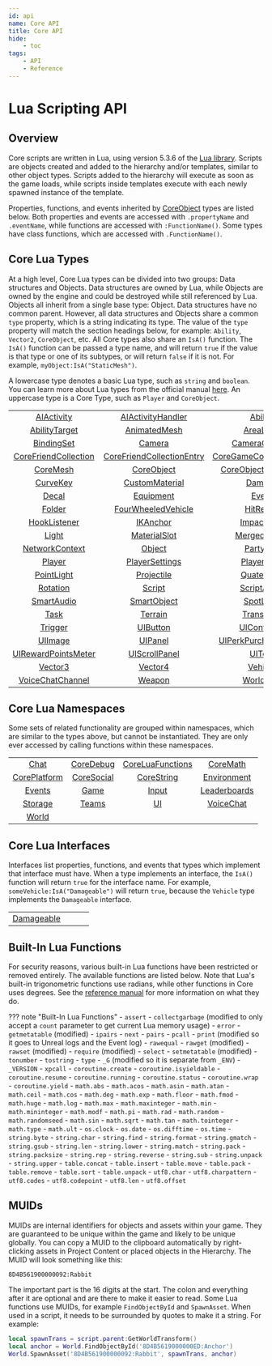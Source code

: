 ```yaml
---
id: api
name: Core API
title: Core API
hide:
    - toc
tags:
    - API
    - Reference
---
```


<style>
  .md-nav--primary .md-nav__link[for=__toc] ~ .md-nav {
    display: none;
  }
</style>

# Lua Scripting API

## Overview

Core scripts are written in Lua, using version 5.3.6 of the [Lua library](https://www.lua.org/manual/5.3/). Scripts are objects created and added to the hierarchy and/or templates, similar to other object types. Scripts added to the hierarchy will execute as soon as the game loads, while scripts inside templates execute with each newly spawned instance of the template.

Properties, functions, and events inherited by [CoreObject](coreobject.md) types are listed below. Both properties and events are accessed with `.propertyName` and `.eventName`, while functions are accessed with `:FunctionName()`. Some types have class functions, which are accessed with `.FunctionName()`.

## Core Lua Types

At a high level, Core Lua types can be divided into two groups: Data structures and Objects. Data structures are owned by Lua, while Objects are owned by the engine and could be destroyed while still referenced by Lua. Objects all inherit from a single base type: Object. Data structures have no common parent. However, all data structures and Objects share a common `type` property, which is a string indicating its type. The value of the `type` property will match the section headings below, for example: `Ability`, `Vector2`, `CoreObject`, etc. All Core types also share an `IsA()` function. The `IsA()` function can be passed a type name, and will return `true` if the value is that type or one of its subtypes, or will return `false` if it is not. For example, `myObject:IsA("StaticMesh")`.

A lowercase type denotes a basic Lua type, such as `string` and `boolean`. You can learn more about Lua types from the official manual [here](https://www.lua.org/manual/5.3/manual.html#2.1 "Lua Manual"). An uppercase type is a Core Type, such as `Player` and `CoreObject`.

|   |   |   |   |
|:-:|:-:|:-:|:-:|
| [AIActivity](../api/aiactivity.md) | [AIActivityHandler](../api/aiactivityhandler.md) | [Ability](../api/ability.md) | [AbilityPhaseSettings](../api/abilityphasesettings.md) |
| [AbilityTarget](../api/abilitytarget.md) | [AnimatedMesh](../api/animatedmesh.md) | [AreaLight](../api/arealight.md) | [Audio](../api/audio.md) |
| [BindingSet](../api/bindingset.md) | [Camera](../api/camera.md) | [CameraCapture](../api/cameracapture.md) | [Color](../api/color.md) |
| [CoreFriendCollection](../api/corefriendcollection.md) | [CoreFriendCollectionEntry](../api/corefriendcollectionentry.md) | [CoreGameCollectionEntry](../api/coregamecollectionentry.md) | [CoreGameInfo](../api/coregameinfo.md) |
| [CoreMesh](../api/coremesh.md) | [CoreObject](../api/coreobject.md) | [CoreObjectReference](../api/coreobjectreference.md) | [CorePlayerProfile](../api/coreplayerprofile.md) |
| [CurveKey](../api/curvekey.md) | [CustomMaterial](../api/custommaterial.md) | [Damage](../api/damage.md) | [DamageableObject](../api/damageableobject.md) |
| [Decal](../api/decal.md) | [Equipment](../api/equipment.md) | [Event](../api/event.md) | [EventListener](../api/eventlistener.md) |
| [Folder](../api/folder.md) | [FourWheeledVehicle](../api/fourwheeledvehicle.md) | [HitResult](../api/hitresult.md) | [Hook](../api/hook.md) |
| [HookListener](../api/hooklistener.md) | [IKAnchor](../api/ikanchor.md) | [ImpactData](../api/impactdata.md) | [LeaderboardEntry](../api/leaderboardentry.md) |
| [Light](../api/light.md) | [MaterialSlot](../api/materialslot.md) | [MergedModel](../api/mergedmodel.md) | [NetReference](../api/netreference.md) |
| [NetworkContext](../api/networkcontext.md) | [Object](../api/object.md) | [PartyInfo](../api/partyinfo.md) | [PhysicsObject](../api/physicsobject.md) |
| [Player](../api/player.md) | [PlayerSettings](../api/playersettings.md) | [PlayerStart](../api/playerstart.md) | [PlayerTransferData](../api/playertransferdata.md) |
| [PointLight](../api/pointlight.md) | [Projectile](../api/projectile.md) | [Quaternion](../api/quaternion.md) | [RandomStream](../api/randomstream.md) |
| [Rotation](../api/rotation.md) | [Script](../api/script.md) | [ScriptAsset](../api/scriptasset.md) | [SimpleCurve](../api/simplecurve.md) |
| [SmartAudio](../api/smartaudio.md) | [SmartObject](../api/smartobject.md) | [SpotLight](../api/spotlight.md) | [StaticMesh](../api/staticmesh.md) |
| [Task](../api/task.md) | [Terrain](../api/terrain.md) | [Transform](../api/transform.md) | [TreadedVehicle](../api/treadedvehicle.md) |
| [Trigger](../api/trigger.md) | [UIButton](../api/uibutton.md) | [UIContainer](../api/uicontainer.md) | [UIControl](../api/uicontrol.md) |
| [UIImage](../api/uiimage.md) | [UIPanel](../api/uipanel.md) | [UIPerkPurchaseButton](../api/uiperkpurchasebutton.md) | [UIProgressBar](../api/uiprogressbar.md) |
| [UIRewardPointsMeter](../api/uirewardpointsmeter.md) | [UIScrollPanel](../api/uiscrollpanel.md) | [UIText](../api/uitext.md) | [Vector2](../api/vector2.md) |
| [Vector3](../api/vector3.md) | [Vector4](../api/vector4.md) | [Vehicle](../api/vehicle.md) | [Vfx](../api/vfx.md) |
| [VoiceChatChannel](../api/voicechatchannel.md) | [Weapon](../api/weapon.md) | [WorldText](../api/worldtext.md) | |

## Core Lua Namespaces

Some sets of related functionality are grouped within namespaces, which are similar to the types above, but cannot be instantiated. They are only ever accessed by calling functions within these namespaces.

|   |   |   |   |
|:-:|:-:|:-:|:-:|
| [Chat](../api/chat.md) | [CoreDebug](../api/coredebug.md) | [CoreLuaFunctions](../api/coreluafunctions.md) | [CoreMath](../api/coremath.md) |
| [CorePlatform](../api/coreplatform.md) | [CoreSocial](../api/coresocial.md) | [CoreString](../api/corestring.md) | [Environment](../api/environment.md) |
| [Events](../api/events.md) | [Game](../api/game.md) | [Input](../api/input.md) | [Leaderboards](../api/leaderboards.md) |
| [Storage](../api/storage.md) | [Teams](../api/teams.md) | [UI](../api/ui.md) | [VoiceChat](../api/voicechat.md) |
| [World](../api/world.md) | | | |

## Core Lua Interfaces

Interfaces list properties, functions, and events that types which implement that interface must have. When a type implements an interface, the `IsA()` function will return `true` for the interface name. For example, `someVehicle:IsA("Damageable")` will return `true`, because the `Vehicle` type implements the `Damageable` interface.

|   |   |   |   |
|:-:|:-:|:-:|:-:|
| [Damageable](../api/damageable.md) | | | |

## Built-In Lua Functions

For security reasons, various built-in Lua functions have been restricted or removed entirely. The available functions are listed below. Note that Lua's built-in trigonometric functions use radians, while other functions in Core uses degrees. See the [reference manual](https://www.lua.org/manual/5.3/manual.html#6) for more information on what they do.

??? note "Built-In Lua Functions"
    - `assert`
    - `collectgarbage` (modified to only accept a `count` parameter to get current Lua memory usage)
    - `error`
    - `getmetatable` (modified)
    - `ipairs`
    - `next`
    - `pairs`
    - `pcall`
    - `print` (modified so it goes to Unreal logs and the Event log)
    - `rawequal`
    - `rawget` (modified)
    - `rawset` (modified)
    - `require` (modified)
    - `select`
    - `setmetatable` (modified)
    - `tonumber`
    - `tostring`
    - `type`
    - `_G` (modified so it is separate from `_ENV`)
    - `_VERSION`
    - `xpcall`
    - `coroutine.create`
    - `coroutine.isyieldable`
    - `coroutine.resume`
    - `coroutine.running`
    - `coroutine.status`
    - `coroutine.wrap`
    - `coroutine.yield`
    - `math.abs`
    - `math.acos`
    - `math.asin`
    - `math.atan`
    - `math.ceil`
    - `math.cos`
    - `math.deg`
    - `math.exp`
    - `math.floor`
    - `math.fmod`
    - `math.huge`
    - `math.log`
    - `math.max`
    - `math.maxinteger`
    - `math.min`
    - `math.mininteger`
    - `math.modf`
    - `math.pi`
    - `math.rad`
    - `math.random`
    - `math.randomseed`
    - `math.sin`
    - `math.sqrt`
    - `math.tan`
    - `math.tointeger`
    - `math.type`
    - `math.ult`
    - `os.clock`
    - `os.date`
    - `os.difftime`
    - `os.time`
    - `string.byte`
    - `string.char`
    - `string.find`
    - `string.format`
    - `string.gmatch`
    - `string.gsub`
    - `string.len`
    - `string.lower`
    - `string.match`
    - `string.pack`
    - `string.packsize`
    - `string.rep`
    - `string.reverse`
    - `string.sub`
    - `string.unpack`
    - `string.upper`
    - `table.concat`
    - `table.insert`
    - `table.move`
    - `table.pack`
    - `table.remove`
    - `table.sort`
    - `table.unpack`
    - `utf8.char`
    - `utf8.charpattern`
    - `utf8.codes`
    - `utf8.codepoint`
    - `utf8.len`
    - `utf8.offset`

## MUIDs

MUIDs are internal identifiers for objects and assets within your game. They are guaranteed to be unique within the game and likely to be unique globally. You can copy a MUID to the clipboard automatically by right-clicking assets in Project Content or placed objects in the Hierarchy. The MUID will look something like this:

`8D4B561900000092:Rabbit`

The important part is the 16 digits at the start. The colon and everything after it are optional and are there to make it easier to read. Some Lua functions use MUIDs, for example `FindObjectById` and `SpawnAsset`. When used in a script, it needs to be surrounded by quotes to make it a string. For example:

```lua
local spawnTrans = script.parent:GetWorldTransform()
local anchor = World.FindObjectById('8D4B5619000000ED:Anchor')
World.SpawnAsset('8D4B561900000092:Rabbit', spawnTrans, anchor)
```
